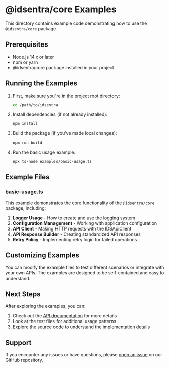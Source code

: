 # @idsentra/core Examples

This directory contains example code demonstrating how to use the `@idsentra/core` package.

## Prerequisites

- Node.js 14.x or later
- npm or yarn
- @idsentra/core package installed in your project

## Running the Examples

1. First, make sure you're in the project root directory:
   ```bash
   cd /path/to/idsentra
   ```

2. Install dependencies (if not already installed):
   ```bash
   npm install
   ```

3. Build the package (if you've made local changes):
   ```bash
   npm run build
   ```

4. Run the basic usage example:
   ```bash
   npx ts-node examples/basic-usage.ts
   ```

## Example Files

### basic-usage.ts

This example demonstrates the core functionality of the `@idsentra/core` package, including:

1. **Logger Usage** - How to create and use the logging system
2. **Configuration Management** - Working with application configuration
3. **API Client** - Making HTTP requests with the IDSApiClient
4. **API Response Builder** - Creating standardized API responses
5. **Retry Policy** - Implementing retry logic for failed operations

## Customizing Examples

You can modify the example files to test different scenarios or integrate with your own APIs. The examples are designed to be self-contained and easy to understand.

## Next Steps

After exploring the examples, you can:

1. Check out the [API documentation](https://docs.idsentra.com/core) for more details
2. Look at the test files for additional usage patterns
3. Explore the source code to understand the implementation details

## Support

If you encounter any issues or have questions, please [open an issue](https://github.com/idsentra/core/issues) on our GitHub repository.

